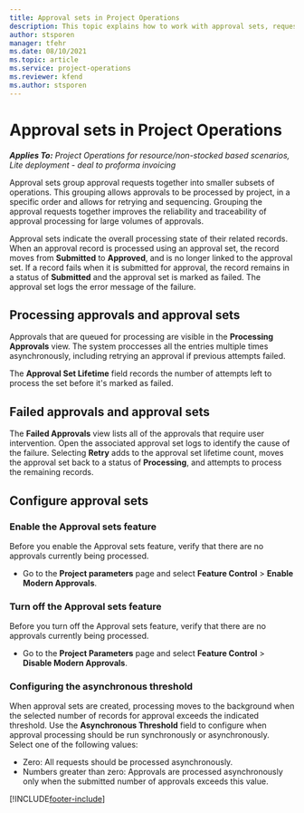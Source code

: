 ```yaml
---
title: Approval sets in Project Operations
description: This topic explains how to work with approval sets, requests, and the subsets of those operations.
author: stsporen
manager: tfehr
ms.date: 08/10/2021
ms.topic: article
ms.service: project-operations
ms.reviewer: kfend 
ms.author: stsporen
---
```


# Approval sets in Project Operations

_**Applies To:** Project Operations for resource/non-stocked based scenarios, Lite deployment - deal to proforma invoicing_

Approval sets group approval requests together into smaller subsets of operations. This grouping allows approvals to be processed by project, in a specific order and allows for retrying and sequencing. Grouping the approval requests together improves the reliability and traceability of approval processing for large volumes of approvals.

Approval sets indicate the overall processing state of their related records. When an approval record is processed using an approval set, the record moves from **Submitted** to **Approved**, and is no longer linked to the approval set. If a record fails when it is submitted for approval, the record remains in a status of **Submitted** and the approval set is marked as failed. The approval set logs the error message of the failure.

## Processing approvals and approval sets
Approvals that are queued for processing are visible in the **Processing Approvals** view. The system proccesses all the entries multiple times asynchronously, including retrying an approval if previous attempts failed.

The **Approval Set Lifetime** field records the number of attempts left to process the set before it's marked as failed.

## Failed approvals and approval sets
The **Failed Approvals** view lists all of the approvals that require user intervention. Open the associated approval set logs to identify the cause of the failure.
Selecting **Retry** adds to the approval set lifetime count, moves the approval set back to a status of **Processing**, and attempts to process the remaining records.

## Configure approval sets

### Enable the Approval sets feature
Before you enable the Approval sets feature, verify that there are no approvals currently being processed.

- Go to the **Project parameters** page and select **Feature Control** > **Enable Modern Approvals**.

### Turn off the Approval sets feature
Before you turn off the Approval sets feature, verify that there are no approvals currently being processed.

- Go to the **Project Parameters** page and select **Feature Control** > **Disable Modern Approvals**.

### Configuring the asynchronous threshold 
When approval sets are created, processing moves to the background when the selected number of records for approval exceeds the indicated threshold. Use the **Asynchronous Threshold** field to configure when approval processing should be run synchronously or asynchronously. Select one of the following values:

  - Zero: All requests should be processed asynchronously. 
  - Numbers greater than zero: Approvals are processed asynchronously only when the submitted number of approvals exceeds this value.

[!INCLUDE[footer-include](../includes/footer-banner.md)]
